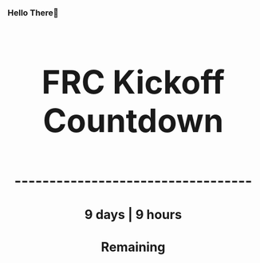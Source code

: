 ### Hello There👋

<!---START-TIMER--->
<h3 align='center' style='font-size: 64px;'>FRC Kickoff Countdown</h3>
<h3 align='center' style='font-size: 30px;'>----------------------------------</h3>
<h3 align='center' style='font-size: 25px;'>9 days | 9 hours</h3>
<h3 align='center' style='font-size: 25px;'>Remaining</h3>
<!---END-TIMER--->
